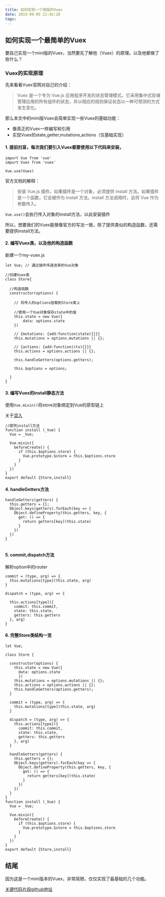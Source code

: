 ```yaml
---
title: 如何实现一个简版的Vuex
date: 2019-09-05 21:42:20
tags:
---
```


## 如何实现一个最简单的Vuex
要自己实现一个mini版的Vuex，当然要先了解他（Vuex）的原理。以及他都做了些什么？

### Vuex的实现原理

先来看看Vuex官网对自己的介绍：

> Vuex 是一个专为 Vue.js 应用程序开发的状态管理模式。它采用集中式存储管理应用的所有组件的状态，并以相应的规则保证状态以一种可预测的方式发生变化。

那么本文中的mini版Vuex会简单实现一些Vuex的基础功能：
- 像真正的Vuex一样编写和引用
- 实现Vuex的state,getter,mutations,actions（仅基础实现）


#### 1. 提前扫盲，每次我们要引入Vuex都要使用以下代码来安装，

```
import Vue from 'vue'
import Vuex from 'vuex'

Vue.use(Vuex)

```
官方文档的解释：

> 安装 Vue.js 插件。如果插件是一个对象，必须提供 install 方法。如果插件是一个函数，它会被作为 install 方法。install 方法调用时，会将 Vue 作为参数传入。

``Vue.use()``会执行传入对象的install方法，以此安装插件

所以，想要我们的Vuex能够像官方的写法一致，除了提供类似的构造函数，还需要提供install方法。

#### 2. 编写Vuex类，以及他的构造函数

新建一个my-vuex.js

```
let Vue; // 通过插件传递进来的Vue对象

//创建Vuex类
class Store{

  //构造函数
  constructor(options) {
    
    // 将传入的options挂载到Store类上
    
    //使用一个Vue对象保存state中的值
    this.state = new Vue({
        data: options.state
    })

    // {mutations: {add:function(state){}}}
    this.mutations = options.mutations || {};

    // {actions: {add:function(ctx){}}}
    this.actions = options.actions || {};

    this.handleGetters(options.getters);

    this.$options = options;

  }
}

```


#### 3. 编写Vuex的install静态方法

使用``Vue.mixin()``将store对象绑定到Vue的原型链上

关于[混入](https://cn.vuejs.org/v2/api/#mixins)

```
//提供install方法
function install (_Vue) {
  Vue = _Vue;

  Vue.mixin({
    beforeCreate() {
      if (this.$options.store) {
        Vue.prototype.$store = this.$options.store
      }
    }
  })
}
export default {Store,install}

```


#### 4. handleGetters方法


```
handleGetters(getters) {
  this.getters = {};
  Object.keys(getters).forEach(key => {
    Object.defineProperty(this.getters, key, {
      get: () => {
        return getters[key](this.state)
      }
    })
  })
}


```


#### 5. commit,dispatch方法

解析option中的router

```
commit = (type, arg) => {
  this.mutations[type](this.state, arg)
}

dispatch = (type, arg) => {

  this.actions[type]({
    commit: this.commit,
    state: this.state,
    getters: this.getters
  }, arg)
}
```
#### 6. 完整Store类结构一览


```
let Vue;

class Store {

  constructor(options) {
    this.state = new Vue({
      data: options.state
      })
    this.mutations = options.mutations || {};
    this.actions = options.actions || {};
    this.handleGetters(options.getters);
  }

  commit = (type, arg) => {
    this.mutations[type](this.state, arg)
  }

  dispatch = (type, arg) => { 
    this.actions[type]({
      commit: this.commit,
      state: this.state,
      getters: this.getters
    }, arg)
  }

  handleGetters(getters) {
    this.getters = {};
    Object.keys(getters).forEach(key => {
      Object.defineProperty(this.getters, key, {
        get: () => {
          return getters[key](this.state)
        }
      })
    })
  }
}
function install (_Vue) {
  Vue = _Vue;

  Vue.mixin({
    beforeCreate() {
      if (this.$options.store) {
        Vue.prototype.$store = this.$options.store
      }
    }
  })
}
export default {Store,install}

```

## 结尾
因为这是一个mini版本的Vuex，非常简陋，仅仅实现了最基础的几个功能。

[关键代码片段github地址](https://github.com/zhangpeng2k/my-vue-practice/blob/master/src/my-vuex.js)




